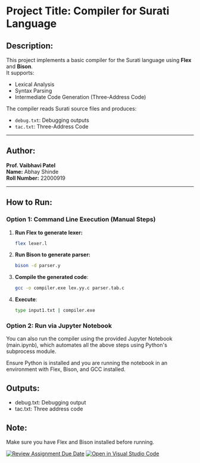 # Project Title: Compiler for Surati Language

## Description:
This project implements a basic compiler for the Surati language using **Flex** and **Bison**.  
It supports:
- Lexical Analysis  
- Syntax Parsing  
- Intermediate Code Generation (Three-Address Code)

The compiler reads Surati source files and produces:
- `debug.txt`: Debugging outputs  
- `tac.txt`: Three-Address Code  

---

## Author:
**Prof. Vaibhavi Patel**  
**Name:** Abhay Shinde  
**Roll Number:** 22000919  

---

## How to Run:
### Option 1: Command Line Execution (Manual Steps)
1. **Run Flex to generate lexer:**
   ```bash
   flex lexer.l

2. **Run Bison to generate parser:**
    ```bash
   bison -d parser.y

3. **Compile the generated code**:
    ```bash
   gcc -o compiler.exe lex.yy.c parser.tab.c

4. **Execute**:
    ```bash
   type input1.txt | compiler.exe

### Option 2: Run via Jupyter Notebook

You can also run the compiler using the provided Jupyter Notebook (main.ipynb), which automates all the above steps using Python's subprocess module.

Ensure Python is installed and you are running the notebook in an environment with Flex, Bison, and GCC installed.

## Outputs:
- debug.txt: Debugging output
- tac.txt: Three address code

## Note:
Make sure you have Flex and Bison installed before running.

[![Review Assignment Due Date](https://classroom.github.com/assets/deadline-readme-button-22041afd0340ce965d47ae6ef1cefeee28c7c493a6346c4f15d667ab976d596c.svg)](https://classroom.github.com/a/bPoO8GTw)
[![Open in Visual Studio Code](https://classroom.github.com/assets/open-in-vscode-2e0aaae1b6195c2367325f4f02e2d04e9abb55f0b24a779b69b11b9e10269abc.svg)](https://classroom.github.com/online_ide?assignment_repo_id=19517705&assignment_repo_type=AssignmentRepo)
